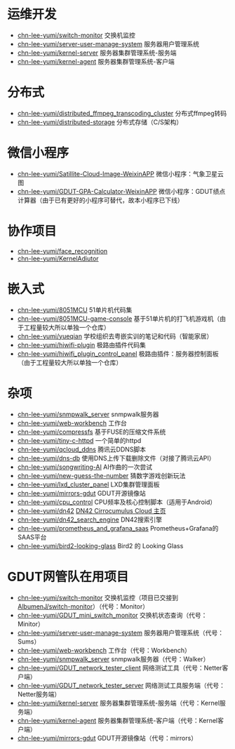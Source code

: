 # 运维开发

- [chn-lee-yumi/switch-monitor](https://github.com/chn-lee-yumi/switch-monitor) 交换机监控
- [chn-lee-yumi/server-user-manage-system](https://github.com/chn-lee-yumi/server-user-manage-system) 服务器用户管理系统
- [chn-lee-yumi/kernel-server](https://github.com/chn-lee-yumi/kernel-server) 服务器集群管理系统-服务端
- [chn-lee-yumi/kernel-agent](https://github.com/chn-lee-yumi/kernel-agent) 服务器集群管理系统-客户端

# 分布式

- [chn-lee-yumi/distributed_ffmpeg_transcoding_cluster](https://github.com/chn-lee-yumi/distributed_ffmpeg_transcoding_cluster) 分布式ffmpeg转码
- [chn-lee-yumi/distributed-storage](https://github.com/chn-lee-yumi/distributed-storage) 分布式存储（C/S架构）

# 微信小程序

- [chn-lee-yumi/Satillite-Cloud-Image-WeixinAPP](https://github.com/chn-lee-yumi/Satillite-Cloud-Image-WeixinAPP) 微信小程序：气象卫星云图
- [chn-lee-yumi/GDUT-GPA-Calculator-WeixinAPP](https://github.com/chn-lee-yumi/GDUT-GPA-Calculator-WeixinAPP) 微信小程序：GDUT绩点计算器（由于已有更好的小程序可替代，故本小程序已下线）

# 协作项目

- [chn-lee-yumi/face_recognition](https://github.com/chn-lee-yumi/face_recognition)
- [chn-lee-yumi/KernelAdiutor](https://github.com/chn-lee-yumi/KernelAdiutor)

# 嵌入式

- [chn-lee-yumi/8051MCU](https://github.com/chn-lee-yumi/8051MCU) 51单片机代码集
- [chn-lee-yumi/8051MCU-game-console](https://github.com/chn-lee-yumi/8051MCU-game-console) 基于51单片机的打飞机游戏机（由于工程量较大所以单独一个仓库）
- [chn-lee-yumi/yueqian](https://github.com/chn-lee-yumi/yueqian) 学校组织去粤嵌实训的笔记和代码（智能家居）
- [chn-lee-yumi/hiwifi-plugin](https://github.com/chn-lee-yumi/hiwifi-plugin) 极路由插件代码集
- [chn-lee-yumi/hiwifi_plugin_control_panel](https://github.com/chn-lee-yumi/hiwifi_plugin_control_panel) 极路由插件：服务器控制面板（由于工程量较大所以单独一个仓库）

# 杂项

- [chn-lee-yumi/snmpwalk_server](https://github.com/chn-lee-yumi/snmpwalk_server) snmpwalk服务器
- [chn-lee-yumi/web-workbench](https://github.com/chn-lee-yumi/web-workbench) 工作台
- [chn-lee-yumi/compressfs](https://github.com/chn-lee-yumi/compressfs) 基于FUSE的压缩文件系统
- [chn-lee-yumi/tiny-c-httpd](https://github.com/chn-lee-yumi/tiny-c-httpd) 一个简单的httpd
- [chn-lee-yumi/qcloud_ddns](https://github.com/chn-lee-yumi/qcloud_ddns) 腾讯云DDNS脚本
- [chn-lee-yumi/dns-db](https://github.com/chn-lee-yumi/dns-db) 使用DNS上传下载删除文件（对接了腾讯云API）
- [chn-lee-yumi/songwriting-AI](https://github.com/chn-lee-yumi/songwriting-AI) AI作曲的一次尝试
- [chn-lee-yumi/new-guess-the-number](https://github.com/chn-lee-yumi/new-guess-the-number) 猜数字游戏创新玩法
- [chn-lee-yumi/lxd_cluster_panel](https://github.com/chn-lee-yumi/lxd_cluster_panel) LXD集群管理面板
- [chn-lee-yumi/mirrors-gdut](https://github.com/chn-lee-yumi/mirrors-gdut) GDUT开源镜像站
- [chn-lee-yumi/cpu_control](https://github.com/chn-lee-yumi/cpu_control) CPU频率及核心控制脚本（适用于Android）
- [chn-lee-yumi/dn42](https://github.com/chn-lee-yumi/dn42) [DN42 Cirrocumulus Cloud 主页](https://dn42.gcc.ac.cn)
- [chn-lee-yumi/dn42_search_engine](https://github.com/chn-lee-yumi/dn42_search_engine) DN42搜索引擎
- [chn-lee-yumi/prometheus_and_grafana_saas](https://github.com/chn-lee-yumi/prometheus_and_grafana_saas) Prometheus+Grafana的SAAS平台
- [chn-lee-yumi/bird2-looking-glass](https://github.com/chn-lee-yumi/bird2-looking-glass) Bird2 的 Looking Glass

# GDUT网管队在用项目

- [chn-lee-yumi/switch-monitor](https://github.com/chn-lee-yumi/switch-monitor) 交换机监控（项目已交接到[AlbumenJ/switch-monitor](https://github.com/AlbumenJ/switch-monitor)）（代号：Monitor）
- [chn-lee-yumi/GDUT_mini_switch_monitor](https://github.com/chn-lee-yumi/GDUT_mini_switch_monitor) 交换机状态查询（代号：Minitor）
- [chn-lee-yumi/server-user-manage-system](https://github.com/chn-lee-yumi/server-user-manage-system) 服务器用户管理系统（代号：Sums）
- [chn-lee-yumi/web-workbench](https://github.com/chn-lee-yumi/web-workbench) 工作台（代号：Workbench）
- [chn-lee-yumi/snmpwalk_server](https://github.com/chn-lee-yumi/snmpwalk_server) snmpwalk服务器（代号：Walker）
- [chn-lee-yumi/GDUT_network_tester_client](https://github.com/chn-lee-yumi/GDUT_network_tester_client) 网络测试工具（代号：Netter客户端）
- [chn-lee-yumi/GDUT_network_tester_server](https://github.com/chn-lee-yumi/GDUT_network_tester_server) 网络测试工具服务端（代号：Netter服务端）
- [chn-lee-yumi/kernel-server](https://github.com/chn-lee-yumi/kernel-server) 服务器集群管理系统-服务端（代号：Kernel服务端）
- [chn-lee-yumi/kernel-agent](https://github.com/chn-lee-yumi/kernel-agent) 服务器集群管理系统-客户端（代号：Kernel客户端）
- [chn-lee-yumi/mirrors-gdut](https://github.com/chn-lee-yumi/mirrors-gdut) GDUT开源镜像站（代号：mirrors）
